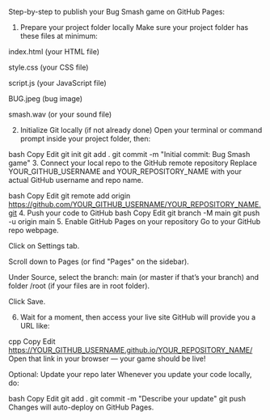 Step-by-step to publish your Bug Smash game on GitHub Pages:
1. Prepare your project folder locally
Make sure your project folder has these files at minimum:

index.html (your HTML file)

style.css (your CSS file)

script.js (your JavaScript file)

BUG.jpeg (bug image)

smash.wav (or your sound file)

2. Initialize Git locally (if not already done)
Open your terminal or command prompt inside your project folder, then:

bash
Copy
Edit
git init
git add .
git commit -m "Initial commit: Bug Smash game"
3. Connect your local repo to the GitHub remote repository
Replace YOUR_GITHUB_USERNAME and YOUR_REPOSITORY_NAME with your actual GitHub username and repo name.

bash
Copy
Edit
git remote add origin https://github.com/YOUR_GITHUB_USERNAME/YOUR_REPOSITORY_NAME.git
4. Push your code to GitHub
bash
Copy
Edit
git branch -M main
git push -u origin main
5. Enable GitHub Pages on your repository
Go to your GitHub repo webpage.

Click on Settings tab.

Scroll down to Pages (or find "Pages" on the sidebar).

Under Source, select the branch: main (or master if that’s your branch) and folder /root (if your files are in root folder).

Click Save.

6. Wait for a moment, then access your live site
GitHub will provide you a URL like:

cpp
Copy
Edit
https://YOUR_GITHUB_USERNAME.github.io/YOUR_REPOSITORY_NAME/
Open that link in your browser — your game should be live!

Optional: Update your repo later
Whenever you update your code locally, do:

bash
Copy
Edit
git add .
git commit -m "Describe your update"
git push
Changes will auto-deploy on GitHub Pages.

